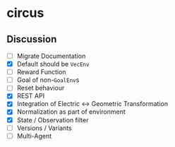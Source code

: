 # circus

## Discussion

- [ ] Migrate Documentation
- [X] Default should be `VecEnv`
- [ ] Reward Function
- [ ] Goal of non-`GoalEnv`s
- [ ] Reset behaviour
- [X] REST API
- [X] Integration of Electric <-> Geometric Transformation
- [X] Normalization as part of environment
- [X] State / Observation filter
- [ ] Versions / Variants
- [ ] Multi-Agent
